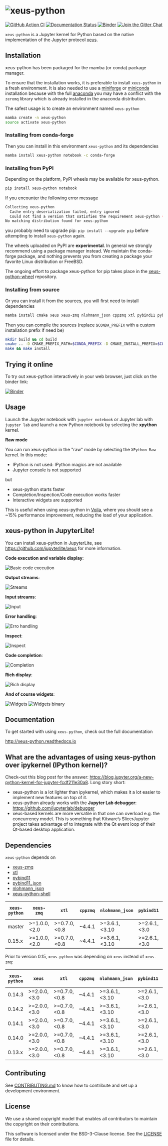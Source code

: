 # ![xeus-python](docs/xeus-python.svg)

[![GitHub Action CI](https://github.com/jupyter-xeus/xeus-python/actions/workflows/main.yml/badge.svg)](https://github.com/jupyter-xeus/xeus-python/actions/workflows/main.yml)
[![Documentation Status](http://readthedocs.org/projects/xeus-python/badge/?version=latest)](https://xeus-python.readthedocs.io/en/latest/?badge=latest)
[![Binder](https://mybinder.org/badge_logo.svg)](https://mybinder.org/v2/gh/jupyter-xeus/xeus-python/stable?urlpath=/lab/tree/notebooks/xeus-python.ipynb)
[![Join the Gitter Chat](https://badges.gitter.im/Join%20Chat.svg)](https://gitter.im/QuantStack/Lobby?utm_source=badge&utm_medium=badge&utm_campaign=pr-badge&utm_content=badge)

`xeus-python` is a Jupyter kernel for Python based on the native implementation of the Jupyter protocol [xeus](https://github.com/jupyter-xeus/xeus).

## Installation

xeus-python has been packaged for the mamba (or conda) package manager.

To ensure that the installation works, it is preferable to install `xeus-python` in a fresh environment. It is also needed to use a [miniforge](https://github.com/conda-forge/miniforge#mambaforge) or [miniconda](https://conda.io/miniconda.html) installation because with the full [anaconda](https://www.anaconda.com/) you may have a conflict with the `zeromq` library which is already installed in the anaconda distribution.

The safest usage is to create an environment named `xeus-python`

```bash
mamba create -n xeus-python
source activate xeus-python
```

### Installing from conda-forge

Then you can install in this environment `xeus-python` and its dependencies

```bash
mamba install xeus-python notebook -c conda-forge
```

### Installing from PyPI

Depending on the platform, PyPI wheels may be available for xeus-python.

```bash
pip install xeus-python notebook
```

If you encounter the following error message

```bash
Collecting xeus-python
  Cache entry deserialization failed, entry ignored
  Could not find a version that satisfies the requirement xeus-python (from versions: )
No matching distribution found for xeus-python
```

you probably need to upgrade pip: `pip install --upgrade pip` before attempting to install
`xeus-python` again.

The wheels uploaded on PyPI are **experimental**. In general we strongly recommend using a
package manager instead. We maintain the conda-forge package, and nothing prevents you from
creating a package your favorite Linux distribution or FreeBSD.

The ongoing effort to package xeus-python for pip takes place in the [xeus-python-wheel](https://github.com/jupyter-xeus/xeus-python-wheel) repository.

### Installing from source

Or you can install it from the sources, you will first need to install dependencies

```bash
mamba install cmake xeus xeus-zmq nlohmann_json cppzmq xtl pybind11 pybind11_json xeus-python-shell jupyterlab -c conda-forge
```

Then you can compile the sources (replace `$CONDA_PREFIX` with a custom installation prefix if need be)

```bash
mkdir build && cd build
cmake .. -D CMAKE_PREFIX_PATH=$CONDA_PREFIX -D CMAKE_INSTALL_PREFIX=$CONDA_PREFIX -D CMAKE_INSTALL_LIBDIR=lib -D PYTHON_EXECUTABLE=`which python`
make && make install
```

## Trying it online

To try out xeus-python interactively in your web browser, just click on the binder
link:

[![Binder](binder-logo.svg)](https://mybinder.org/v2/gh/jupyter-xeus/xeus-python/stable?urlpath=/lab/tree/notebooks/xeus-python.ipynb)

## Usage

Launch the Jupyter notebook with `jupyter notebook` or Jupyter lab with `jupyter lab` and launch a new Python notebook by selecting the **xpython** kernel.

**Raw mode**

You can run xeus-python in the "raw" mode by selecting the `XPython Raw` kernel. In this mode:

- IPython is not used: IPython magics are not available
- Jupyter console is not supported

but

- xeus-python starts faster
- Completion/Inspection/Code execution works faster
- Interactive widgets are supported

This is useful when using xeus-python in [Voila](https://github.com/voila-dashboards/voila), where you should see a
~15% performance improvement, reducing the load of your application.

## xeus-python in JupyterLite!

You can install xeus-python in JupyterLite, see https://github.com/jupyterlite/xeus for more information.

**Code execution and variable display**:

![Basic code execution](docs/code_exec.gif)

**Output streams**:

![Streams](docs/streams.gif)

**Input streams**:

![Input](docs/input.gif)

**Error handling**:

![Erro handling](docs/error.gif)

**Inspect**:

![Inspect](docs/inspect.gif)

**Code completion**:

![Completion](docs/code_completion.gif)

**Rich display**:

![Rich display](docs/rich_disp.gif)

**And of course widgets**:

![Widgets](docs/widgets.gif)
![Widgets binary](docs/binary.gif)

## Documentation

To get started with using `xeus-python`, check out the full documentation

http://xeus-python.readthedocs.io

## What are the advantages of using xeus-python over ipykernel (IPython kernel)?

Check-out this blog post for the answer: https://blog.jupyter.org/a-new-python-kernel-for-jupyter-fcdf211e30a8.
Long story short:

- xeus-python is a lot lighter than ipykernel, which makes it a lot easier to implement new features on top of it.
- xeus-python already works with the **Jupyter Lab debugger**: https://github.com/jupyterlab/debugger
- xeus-based kernels are more versatile in that one can overload e.g. the concurrency model. This is something that Kitware’s SlicerJupyter project takes advantage of to integrate with the Qt event loop of their Qt-based desktop application.

## Dependencies

``xeus-python`` depends on

 - [xeus-zmq](https://github.com/jupyter-xeus/xeus-zmq)
 - [xtl](https://github.com/xtensor-stack/xtl)
 - [pybind11](https://github.com/pybind/pybind11)
 - [pybind11_json](https://github.com/pybind/pybind11_json)
 - [nlohmann_json](https://github.com/nlohmann/json)
 - [xeus-python-shell](https://github.com/jupyter-xeus/xeus-python-shell)

| `xeus-python`|   `xeus-zmq`     |      `xtl`      | `cppzmq` | `nlohmann_json` | `pybind11`     | `pybind11_json`   | `pygments`        | `debugpy` |`xeus-python-shell` |
|--------------|------------------|-----------------|----------|-----------------|----------------|-------------------|-------------------|-----------|---------------------|
|  master      |  >=1.0.0,<2.0    |  >=0.7.0,<0.8   | ~4.4.1   | >=3.6.1,<3.10   | >=2.6.1,<3.0   | >=0.2.8,<0.3      | >=2.3.1,<3.0.0    | >=1.1.0   | >=0.5.0,<0.6.0      |
|  0.15.x      |  >=1.0.0,<2.0    |  >=0.7.0,<0.8   | ~4.4.1   | >=3.6.1,<3.10   | >=2.6.1,<3.0   | >=0.2.8,<0.3      | >=2.3.1,<3.0.0    | >=1.1.0   | >=0.5.0,<0.6.0      |

Prior to version 0.15, ``xeus-python`` was depending on ``xeus`` instead of ``xeus-zmq``:

| `xeus-python`|   `xeus`         |      `xtl`      | `cppzmq` | `nlohmann_json` | `pybind11`     | `pybind11_json`   | `pygments`        | `debugpy` |`xeus-python-shell` |
|--------------|------------------|-----------------|----------|-----------------|----------------|-------------------|-------------------|-----------|---------------------|
|  0.14.3      |  >=2.0.0,<3.0    |  >=0.7.0,<0.8   | ~4.4.1   | >=3.6.1,<3.10   | >=2.6.1,<3.0   | >=0.2.8,<0.3      | >=2.3.1,<3.0.0    | >=1.1.0   | >=0.5.0,<0.6.0      |
|  0.14.2      |  >=2.0.0,<3.0    |  >=0.7.0,<0.8   | ~4.4.1   | >=3.6.1,<3.10   | >=2.6.1,<3.0   | >=0.2.8,<0.3      | >=2.3.1,<3.0.0    | >=1.1.0   | >=0.4.1,<0.5.0      |
|  0.14.1      |  >=2.0.0,<3.0    |  >=0.7.0,<0.8   | ~4.4.1   | >=3.6.1,<3.10   | >=2.6.1,<3.0   | >=0.2.8,<0.3      | >=2.3.1,<3.0.0    | >=1.1.0   | >=0.4.1,<0.5.0      |
|  0.14.0      |  >=2.0.0,<3.0    |  >=0.7.0,<0.8   | ~4.4.1   | >=3.6.1,<3.10   | >=2.6.1,<3.0   | >=0.2.8,<0.3      | >=2.3.1,<3.0.0    | >=1.1.0   | >=0.4.1,<0.5.0      |
|  0.13.x      |  >=2.0.0,<3.0    |  >=0.7.0,<0.8   | ~4.4.1   | >=3.6.1,<3.10   | >=2.6.1,<3.0   | >=0.2.8,<0.3      | >=2.3.1,<3.0.0    | >=1.1.0   | >=0.3.0,<0.4.0      |

## Contributing

See [CONTRIBUTING.md](./CONTRIBUTING.md) to know how to contribute and set up a development environment.

## License

We use a shared copyright model that enables all contributors to maintain the
copyright on their contributions.

This software is licensed under the BSD-3-Clause license. See the [LICENSE](LICENSE) file for details.
